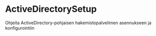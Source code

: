# ActiveDirectorySetup
Ohjeita ActiveDirectory-pohjaisen hakemistopalvelimen asennukseen ja konfigurointiin
